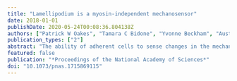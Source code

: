```yaml
---
title: "Lamellipodium is a myosin-independent mechanosensor"
date: 2018-01-01
publishDate: 2020-05-24T00:08:36.804138Z
authors: ["Patrick W Oakes", "Tamara C Bidone", "Yvonne Beckham", "Austin V Skeeters", "Guillermina R Ramirez-San Juan", "Stephen P Winter", "Gregory A Voth", "Margaret L Gardel"]
publication_types: ["2"]
abstract: "The ability of adherent cells to sense changes in the mechanical properties of their extracellular environments is critical to numerous aspects of their physiology. It has been well documented that cell attachment and spreading are sensitive to substrate stiffness. Here, we demonstrate that this behavior is actually biphasic, with a transition that occurs around a Young’s modulus of $∼$7 kPa. Furthermore, we demonstrate that, contrary to established assumptions, this property is independent of myosin II activity. Rather, we find that cell spreading on soft substrates is inhibited due to reduced myosin-II independent nascent adhesion formation within the lamellipodium. Cells on soft substrates display normal leading-edge protrusion activity, but these protrusions are not stabilized due to impaired adhesion assembly. Enhancing integrin–ECM affinity through addition of Mn$^2+$ recovers nascent adhesion assembly and cell spreading on soft substrates. Using a computational model to simulate nascent adhesion assembly, we find that biophysical properties of the integrin–ECM bond are optimized to stabilize interactions above a threshold matrix stiffness that is consistent with the experimental observations. Together, these results suggest that myosin II-independent forces in the lamellipodium are responsible for mechanosensation by regulating new adhesion assembly, which, in turn, directly controls cell spreading. This myosin II-independent mechanism of substrate stiffness sensing could potentially regulate a number of other stiffness-sensitive processes."
featured: false
publication: "*Proceedings of the National Academy of Sciences*"
doi: "10.1073/pnas.1715869115"
---
```


